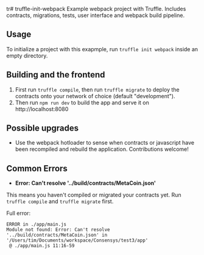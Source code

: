 tr# truffle-init-webpack
Example webpack project with Truffle. Includes contracts, migrations, tests, user interface and webpack build pipeline.

## Usage

To initialize a project with this exapmple, run `truffle init webpack` inside an empty directory.

## Building and the frontend

1. First run `truffle compile`, then run `truffle migrate` to deploy the contracts onto your network of choice (default "development").
1. Then run `npm run dev` to build the app and serve it on http://localhost:8080

## Possible upgrades

* Use the webpack hotloader to sense when contracts or javascript have been recompiled and rebuild the application. Contributions welcome!

## Common Errors

* **Error: Can't resolve '../build/contracts/MetaCoin.json'**

This means you haven't compiled or migrated your contracts yet. Run `truffle compile` and `truffle migrate` first.

Full error:

```
ERROR in ./app/main.js
Module not found: Error: Can't resolve '../build/contracts/MetaCoin.json' in '/Users/tim/Documents/workspace/Consensys/test3/app'
 @ ./app/main.js 11:16-59
```
